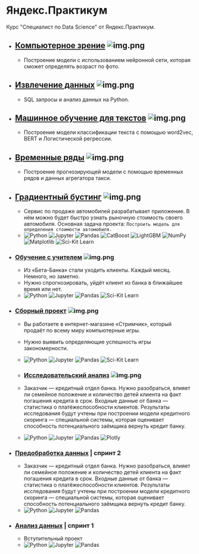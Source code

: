 # Яндекс.Практикум

Курс "Специалист по  Data Science" от Яндекс.Практикум.

- ## [Компьютерное зрение](https://github.com/GoshaTraksel/yandex.praktikum/tree/main/computer_vision) ![img.png](https://i.imgur.com/SRQcSiq.png)
  - Построение модели с использованием нейронной сети, которая сможет определять возраст по фото.

- ## [Извлечение данных](https://github.com/GoshaTraksel/yandex.praktikum/tree/main/data_extraction) ![img.png](https://i.imgur.com/Ikduzqd.png)
  - SQL запросы и анализ данных на Python.

- ## [Машинное обучение для текстов](https://github.com/GoshaTraksel/yandex.praktikum/tree/main/nlp) ![img.png](https://i.imgur.com/QX3qA2e.png)
  - Построение модели классификации текста с помощью word2vec, BERT и Логистической регрессии.

- ## [Временные ряды](https://github.com/GoshaTraksel/yandex.praktikum/tree/main/time_series) ![img.png](https://i.imgur.com/xSgdH0L.png)
  - Построение прогнозирующей модели с помощью временных рядов и данных агрегатора такси.

- ## [Градиентный бустинг](https://github.com/GoshaTraksel/yandex.praktikum/tree/main/gradient_boosting) ![img.png](https://i.imgur.com/ce4ojp3.png)
  - Сервис по продаже автомобилей разрабатывает приложение. В нём можно будет быстро узнать рыночную стоимость своего автомобиля. Основная задача проекта: `Построить модель для определения стоимости автомобиля.`
  - ![Python](https://img.shields.io/badge/Python-grey) ![Jupyter](https://img.shields.io/badge/Jupyter-grey) ![Pandas](https://img.shields.io/badge/Pandas-grey) ![CatBoost](https://img.shields.io/badge/CatBoost-grey) ![LightGBM](https://img.shields.io/badge/LightGBM-grey) ![NumPy](https://img.shields.io/badge/NumPy-grey) ![Matplotlib](https://img.shields.io/badge/Seaborn-grey) ![Sci-Kit Learn](https://img.shields.io/badge/Sklearn-grey)

- ### [Обучение с учителем](https://github.com/GoshaTraksel/yandex.praktikum/tree/main/supervised_learning) ![img.png](https://i.imgur.com/TLX4ZDk.png)
  - Из «Бета-Банка» стали уходить клиенты. Каждый месяц. Немного, но заметно.
  - Нужно спрогнозировать, уйдёт клиент из банка в ближайшее время или нет.
  - ![Python](https://img.shields.io/badge/Python-grey) ![Jupyter](https://img.shields.io/badge/Jupyter-grey) ![Pandas](https://img.shields.io/badge/Pandas-grey) ![Sci-Kit Learn](https://img.shields.io/badge/Sklearn-grey)

- ### [Сборный проект](https://github.com/GoshaTraksel/yandex.praktikum/tree/main/modular_project) ![img.png](https://i.imgur.com/rTdVPYi.png)
  - Вы работаете в интернет-магазине «Стримчик», который продаёт по всему миру компьютерные игры.  
  - Нужно выявить определяющие успешность игры закономерности.
  - ![Python](https://img.shields.io/badge/Python-grey) ![Jupyter](https://img.shields.io/badge/Jupyter-grey) ![Pandas](https://img.shields.io/badge/Pandas-grey) ![Sci-Kit Learn](https://img.shields.io/badge/Sklearn-grey)

  - ### [Исследовательский анализ](https://github.com/GoshaTraksel/yandex.praktikum/tree/main/exploratory_analysis) ![img.png](https://i.imgur.com/okmTohc.png)
  - Заказчик — кредитный отдел банка. Нужно разобраться, влияет ли семейное положение и количество детей клиента на факт погашения кредита в срок. Входные данные от банка — статистика о платёжеспособности клиентов. Результаты исследования будут учтены при построении модели кредитного скоринга — специальной системы, которая оценивает способность потенциального заёмщика вернуть кредит банку.
  - ![Python](https://img.shields.io/badge/Python-grey) ![Jupyter](https://img.shields.io/badge/Jupyter-grey) ![Pandas](https://img.shields.io/badge/Pandas-grey)
  ![Plotly](https://img.shields.io/badge/Plotly-grey)

- ### [Предобработка данных](https://github.com/GoshaTraksel/yandex.praktikum/tree/main/data_preprocessing) | спринт 2
  - Заказчик — кредитный отдел банка. Нужно разобраться, влияет ли семейное положение и количество детей клиента на факт погашения кредита в срок. Входные данные от банка — статистика о платёжеспособности клиентов. Результаты исследования будут учтены при построении модели кредитного скоринга — специальной системы, которая оценивает способность потенциального заёмщика вернуть кредит банку.
  - ![Python](https://img.shields.io/badge/Python-grey) ![Jupyter](https://img.shields.io/badge/Jupyter-grey) ![Pandas](https://img.shields.io/badge/Pandas-grey)

  
- ### [Анализ данных](https://github.com/GoshaTraksel/yandex.praktikum/tree/main/big_city_music) | спринт 1
  - Вступительный проект
  - ![Python](https://img.shields.io/badge/Python-grey) ![Jupyter](https://img.shields.io/badge/Jupyter-grey) ![Pandas](https://img.shields.io/badge/Pandas-grey) 